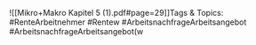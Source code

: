 
![[Mikro+Makro Kapitel 5 (1).pdf#page=29]]Tags & Topics:
   #RenteArbeitnehmer
   #Rentew
   #ArbeitsnachfrageArbeitsangebot
   #ArbeitsnachfrageArbeitsangebot(w